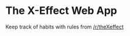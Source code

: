 # The X-Effect Web App

Keep track of habits with rules from [/r/theXeffect](https://www.reddit.com/r/theXeffect/)
